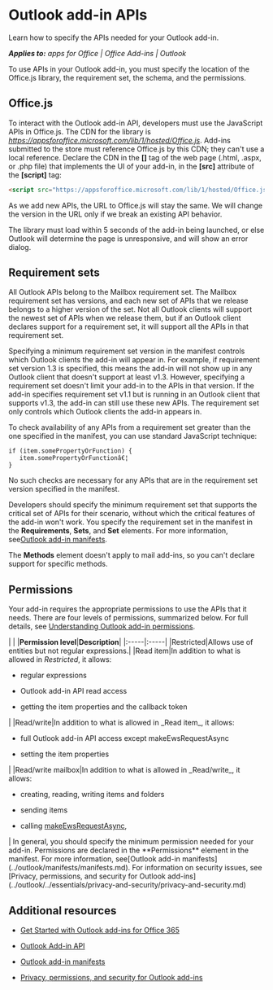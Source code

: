
# Outlook add-in APIs
Learn how to specify the APIs needed for your Outlook add-in.

 _**Applies to:** apps for Office | Office Add-ins | Outlook_

To use APIs in your Outlook add-in, you must specify the location of the Office.js library, the requirement set, the schema, and the permissions.

## Office.js

To interact with the Outlook add-in API, developers must use the JavaScript APIs in Office.js. The CDN for the library is  _https://appsforoffice.microsoft.com/lib/1/hosted/Office.js_. Add-ins submitted to the store must reference Office.js by this CDN; they can't use a local reference. Declare the CDN in the **[<head>]** tag of the web page (.html, .aspx, or .php file) that implements the UI of your add-in, in the **[src]** attribute of the **[script]** tag:


```HTML
<script src="https://appsforoffice.microsoft.com/lib/1/hosted/Office.js" type="text/javascript"></script>
```

As we add new APIs, the URL to Office.js will stay the same. We will change the version in the URL only if we break an existing API behavior.

The library must load within 5 seconds of the add-in being launched, or else Outlook will determine the page is unresponsive, and will show an error dialog.


## Requirement sets

All Outlook APIs belong to the Mailbox requirement set. The Mailbox requirement set has versions, and each new set of APIs that we release belongs to a higher version of the set. Not all Outlook clients will support the newest set of APIs when we release them, but if an Outlook client declares support for a requirement set, it will support all the APIs in that requirement set. 

Specifying a minimum requirement set version in the manifest controls which Outlook clients the add-in will appear in. For example, if requirement set version 1.3 is specified, this means the add-in will not show up in any Outlook client that doesn't support at least v1.3. However, specifying a requirement set doesn't limit your add-in to the APIs in that version. If the add-in specifies requirement set v1.1 but is running in an Outlook client that supports v1.3, the add-in can still use these new APIs. The requirement set only controls which Outlook clients the add-in appears in.

To check availability of any APIs from a requirement set greater than the one specified in the manifest, you can use standard JavaScript technique:




```
if (item.somePropertyOrFunction) {
   item.somePropertyOrFunctionâ€¦  
}

```

No such checks are necessary for any APIs that are in the requirement set version specified in the manifest.

Developers should specify the minimum requirement set that supports the critical set of APIs for their scenario, without which the critical features of the add-in won't work. You specify the requirement set in the manifest in the  **Requirements**, **Sets**, and **Set** elements. For more information, see[Outlook add-in manifests](../outlook/manifests/manifests.md).

The  **Methods** element doesn't apply to mail add-ins, so you can't declare support for specific methods.


## Permissions

Your add-in requires the appropriate permissions to use the APIs that it needs. There are four levels of permissions, summarized below. For full details, see [Understanding Outlook add-in permissions](../outlook/privacy/understanding-outlook-add-in-permissions.md).


|
|
|**Permission level**|**Description**|
|:-----|:-----|
|Restricted|Allows use of entities but not regular expressions.|
|Read item|In addition to what is allowed in  _Restricted_, it allows:
<ul xmlns:xlink="http://www.w3.org/1999/xlink" xmlns:mtps="http://msdn2.microsoft.com/mtps" xmlns:mshelp="http://msdn.microsoft.com/mshelp" xmlns:ddue="http://ddue.schemas.microsoft.com/authoring/2003/5" xmlns:msxsl="urn:schemas-microsoft-com:xslt"><li><p>regular expressions</p></li><li><p>Outlook add-in API read access</p></li><li><p>getting the item properties and the callback token</p></li></ul>|
|Read/write|In addition to what is allowed in  _Read item_, it allows:
<ul xmlns:xlink="http://www.w3.org/1999/xlink" xmlns:mtps="http://msdn2.microsoft.com/mtps" xmlns:mshelp="http://msdn.microsoft.com/mshelp" xmlns:ddue="http://ddue.schemas.microsoft.com/authoring/2003/5" xmlns:msxsl="urn:schemas-microsoft-com:xslt"><li><p>full Outlook add-in API access except <span class="keyword">makeEwsRequestAsync</span></p></li><li><p> setting the item properties</p></li></ul>|
|Read/write mailbox|In addition to what is allowed in  _Read/write_, it allows:
<ul xmlns:xlink="http://www.w3.org/1999/xlink" xmlns:mtps="http://msdn2.microsoft.com/mtps" xmlns:mshelp="http://msdn.microsoft.com/mshelp" xmlns:ddue="http://ddue.schemas.microsoft.com/authoring/2003/5" xmlns:msxsl="urn:schemas-microsoft-com:xslt"><li><p>creating, reading, writing items and folders</p></li><li><p>sending items</p></li><li><p>calling <a href="http://dev.outlook.com/reference/add-ins/Office.context.mailbox.html.aspx#makeEwsRequestAsync" target="_blank">makeEwsRequestAsync</a>,</p></li></ul>|
In general, you should specify the minimum permission needed for your add-in. Permissions are declared in the  **Permissions** element in the manifest. For more information, see[Outlook add-in manifests](../outlook/manifests/manifests.md). For information on security issues, see [Privacy, permissions, and security for Outlook add-ins](../outlook/../essentials/privacy-and-security/privacy-and-security.md)


## Additional resources
<a name="bk_addresources"> </a>


- [Get Started with Outlook add-ins for Office 365](https://dev.outlook.com/MailAppsGettingStarted/GetStarted.aspx)
    
- [Outlook Add-in API](http://dev.outlook.com/reference/add-ins/index.mdl.aspx)
    
- [Outlook add-in manifests](../outlook/manifests/manifests.md)
    
- [Privacy, permissions, and security for Outlook add-ins](../outlook/../essentials/privacy-and-security/privacy-and-security.md)
    
